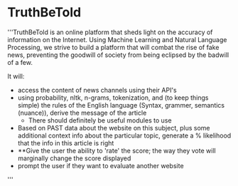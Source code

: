 # TruthBeTold
'''TruthBeTold is an online platform that sheds 
light on the accuracy of information on the Internet. 
Using Machine Learning and Natural Language Processing, 
we strive to build a platform that will combat the rise 
of fake news, preventing the goodwill of society from being 
eclipsed by the badwill of a few.

It will:

- access the content of news channels using their API's
- using probability, nltk, n-grams, tokenization, and 
    (to keep things simple) the rules of the English language
    (Syntax, grammer, semantics (nuance)), derive the message 
    of the article
    - There should definitely be useful modules to use
- Based on PAST data about the website on 
  this subject, plus some additional
  context info about the particular topic, generate
  a % likelihood that the info in this article is right
- **Give the user the ability to 'rate' the score; the way they vote 
  will marginally change the score displayed
- prompt the user if they want to evaluate another website



'''


